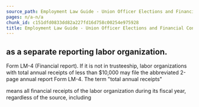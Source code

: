 ```yaml
---
source_path: Employment Law Guide - Union Officer Elections and Financial Controls.md
pages: n/a-n/a
chunk_id: c151dfd0833dd82a227fd16d758c00254e975928
title: Employment Law Guide - Union Officer Elections and Financial Controls
---
```

## as a separate reporting labor organization.

Form LM-4 (Financial report). If it is not in trusteeship, labor organizations with total annual receipts of less than $10,000 may ﬁle the abbreviated 2-page annual report Form LM-4. The term "total annual receipts"

means all ﬁnancial receipts of the labor organization during its ﬁscal year, regardless of the source, including
